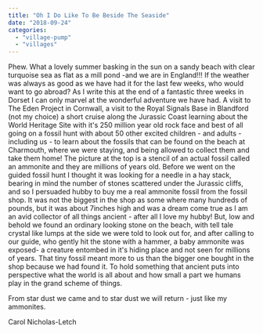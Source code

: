 ```yaml
---
title: "Oh I Do Like To Be Beside The Seaside"
date: "2018-09-24"
categories: 
  - "village-pump"
  - "villages"
---
```


Phew. What a lovely summer basking in the sun on a sandy beach with clear turquoise sea as flat as a mill pond -and we are in England!!! If the weather was always as good as we have had it for the last few weeks, who would want to go abroad? As I write this at the end of a fantastic three weeks in Dorset I can only marvel at the wonderful adventure we have had. A visit to The Eden Project in Cornwall, a visit to the Royal Signals Base in Blandford (not my choice) a short cruise along the Jurassic Coast learning about the World Heritage Site with it's 250 million year old rock face and best of all going on a fossil hunt with about 50 other excited children - and adults - including us - to learn about the fossils that can be found on the beach at Charmouth, where we were staying, and being allowed to collect them and take them home! The picture at the top is a stencil of an actual fossil called an ammonite and they are millions of years old. Before we went on the guided fossil hunt I thought it was looking for a needle in a hay stack, bearing in mind the number of stones scattered under the Jurassic cliffs, and so I persuaded hubby to buy me a real ammonite fossil from the fossil shop. It was not the biggest in the shop as some where many hundreds of pounds, but it was about 7inches high and was a dream come true as I am an avid collector of all things ancient - after all I love my hubby! But, low and behold we found an ordinary looking stone on the beach, with tell tale crystal like lumps at the side we were told to look out for, and after calling to our guide, who gently hit the stone with a hammer, a baby ammonite was exposed- a creature entombed in it's hiding place and not seen for millions of years. That tiny fossil meant more to us than the bigger one bought in the shop because we had found it. To hold something that ancient puts into perspective what the world is all about and how small a part we humans play in the grand scheme of things.

From star dust we came and to star dust we will return - just like my ammonites.

Carol Nicholas-Letch

